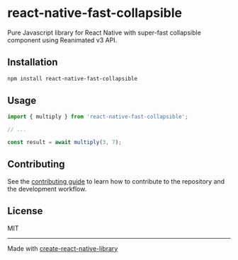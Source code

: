 # react-native-fast-collapsible

Pure Javascript library for React Native with super-fast collapsible component using Reanimated v3 API.

## Installation

```sh
npm install react-native-fast-collapsible
```

## Usage

```js
import { multiply } from 'react-native-fast-collapsible';

// ...

const result = await multiply(3, 7);
```

## Contributing

See the [contributing guide](CONTRIBUTING.md) to learn how to contribute to the repository and the development workflow.

## License

MIT

---

Made with [create-react-native-library](https://github.com/callstack/react-native-builder-bob)
